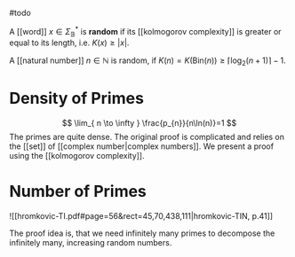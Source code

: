 #todo 

A [[word]] $x\in \Sigma_{\mathbb{B}}^{*}$ is **random** if its [[kolmogorov complexity]] is greater or equal to its length, i.e. $K(x)\geq|x|$.

A [[natural number]] $n\in \mathbb N$ is random, if $K(n)=K(\mathrm{Bin}(n))\geq \lceil \log_{2}(n+1) \rceil -1$.




# Density of Primes
$$
\lim_{ n \to \infty } \frac{p_{n}}{n\ln(n)}=1
$$
The primes are quite dense. The original proof is complicated and relies on the [[set]] of [[complex number|complex numbers]]. We present a proof using the [[kolmogorov complexity]].


# Number of Primes
![[hromkovic-TI.pdf#page=56&rect=45,70,438,111|hromkovic-TIN, p.41]]

The proof idea is, that we need infinitely many primes to decompose the infinitely many, increasing random numbers.